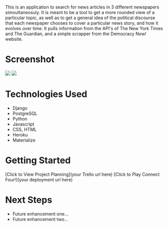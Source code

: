 # <InfoStream>

This is an application to search for news articles in 3 different newspapers simoultaneosuly. It is meant to be a tool to get a more rounded view of a particular topic, as well as to get a general idea of the political discourse that each newspaper chooses to cover a particular news story, and how it evolves over time.
It pulls information from the API's of The New York Times and The Guardian, and a simple scrapper from the Democracy Now! website. 

# Screenshot

<img src="url to your image on imgur">
<img src="url to your image on imgur">

# Technologies Used

- Django
- PostgreSQL
- Python
- Javascript
- CSS, HTML
- Heroku
- Materialize

# Getting Started

[Click to View Project Planning](your Trello url here)
[Click to Play Connect Four!](your deployment url here)

# Next Steps

- Future enhancement one...
- Future enhancement two... 
